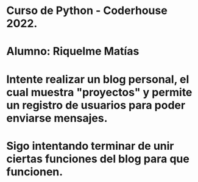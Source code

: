 # Curso de Python - Coderhouse 2022.
# Alumno: Riquelme Matías
# Intente realizar un blog personal, el cual muestra "proyectos" y permite un registro de usuarios para poder enviarse mensajes.
# Sigo intentando terminar de unir ciertas funciones del blog para que funcionen.